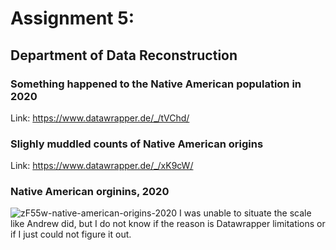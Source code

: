 # Assignment 5:
## Department of Data Reconstruction
### Something happened to the Native American population in 2020
Link: https://www.datawrapper.de/_/tVChd/
### Slighly muddled counts of Native American origins
Link: https://www.datawrapper.de/_/xK9cW/
### Native American orginins, 2020
![zF55w-native-american-origins-2020](https://github.com/EFrances427/datajournalism-fall23/assets/146783169/6b42da58-3f30-46b8-8d77-8064dd7b2b37)
I was unable to situate the scale like Andrew did, but I do not know if the reason is Datawrapper limitations or if I just could not figure it out. 
